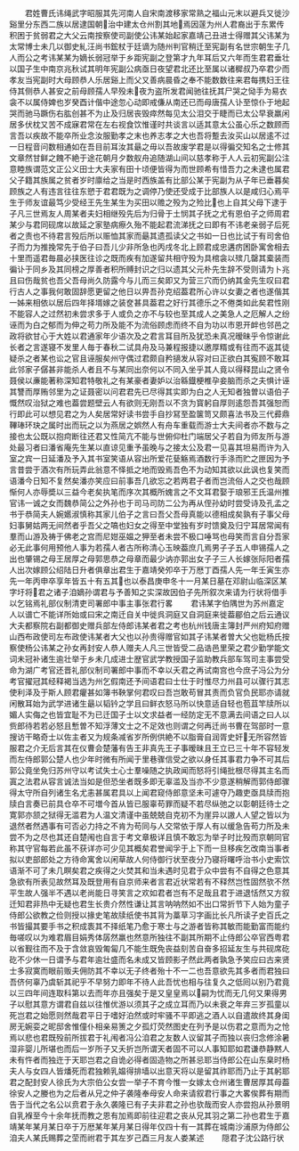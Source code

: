 <!-- { "loadSidebar": true } -->
　　君姓曹氏讳绳武字昭服其先河南人自宋南渡移家常熟之福山元末以避兵又徙沙谿里分东西二族以居逮国朝治中建太仓州割其地焉因蓫为州人君裔出于东累传积困于贫弱君之大父云南按察使司副使公讳某始起家嘉靖己丑进士得赠其父讳某为太常博士未几以御史糺汪尚书鋐杖于廷谪为随州判官稍迁至宪副有名世宗朝生子几人而公之考讳某某为嫡长弱冠举于乡距宪副之登第才九年耳后又六年而生君君垂壮以国子生中南京兆秋试其明年宪副公病亟日夜望君北还比至属以诸穉叔乃卒君少而孝友当宪副时大母顾恭人乐居谿上而父又善病晨昏之奉不能数数往来君每携妇王往侍其侧恭人甚安之前母顾孺人早殁未夜为盗所发君闻驰往抚其尸哭之恸手为易衣衾不以属侍婢也岁癸酉计偕中途忽心动即戒傔从南还已而母唐孺人讣至惊仆于地起哭而驰马蹶伤右肱创甚不为止及归居丧毁瘁然每见太公泪交于睫而已太公早衰羸闲居多伏枕又苦不成寐君常在左右视食饮惟谨时共谈言以适其意太公虽心乐之数顾而言吾以疾故不能卒所业念汝服勤孝之末也养志孝之大也吾将蹔去汝买山以居逺不过一日程音问数相通如在吾目前耳汝其朂之毋以吾故废学君是以得徧交知名之士修其文章然甘鲜之餽不絶于途花朝月夕数舣舟追随湖山间以慈孝称于人人云初宪副公注意睦族谓范文正公义田士大夫家有田十顷便皆得为而世顾希有惜吾力之未逮也属君父子籍其族属之贫者岁时廪给之当是时西族盖有比部公某于宪副为从子年已垂暮矣顾族之人有违言往往东愬于君君既为之调停乃使还受成于比部族人以是咸归心焉平生于师友谊最笃少受经王先生某生为买田以赡之殁为之殓比也上自其父母下逮于子凡三世焉友人周某者夫妇相继殁先后为归骨于土悯其子抚之尤有恩伯子之师周君某少与君同砚席以故延之家塾病瘵久殆不能起君流涕抚之曰即有不讳老亲弱子后死者之责也不待君言殁后所以赈恤其家而朂其遗孤读父之书如一日也比试于有司舍伯子而力为推挽常先于伯子曰吾儿少非所急也丙戌冬北上顾君成忠遘疠困卧寓舍相去十里而遥君毎晨必挟医往诊之既而疾有加遂留共相守殁为具棺衾以殡几罄其槖装而徧讣于同乡及其同榜之厚善者积所赙封识之归以遗其父元朴先生辞不受则请为卜兆且曰伤哉贫也吾父吾母尚久防露今与儿而三矣即又为营三穴而仍纳其金先生叹曰君行古人之事我何敢固辞愿更留之他日以畀吾孙克绍葢君所心许以女妻之者也遂偕其一姊来相依以居后四年择壻嫁之装奁甚具葢君之好行其德乐之不倦类如此矣君性刚不能容人之过然初未尝求多于人或负之亦不与较也至其成人之美急人之厄解人之纷诬而为白之郁而为伸之苟力所及能不为流俗顾虑而终不自为功以市恩开衅也邻邑之政将欲甘心于大姓以君通家年少语次及之君言耳目所及犹恐未真况暧昧乎令惊谢此长者之言遂寝不发里人毎于春秋二试具舟及马兼程报捷以邀厚糈或有往而不返其徒疑杀之者某也讼之官且诬服矣州守偶过君颇自矜擿发从容对曰正欲白其寃顾不敢耳此邻家子僝甚非能杀人者且不与某同出奈何以不同入坐乎其人竟以得释昆山之贤令聂侯以亷能著称深知君特敬礼之有某豪者妻妒以治緜鐡梗椎孕妾脑而杀之夫惧计诬其讐而厚贿邻里为之证聂密以问君君先已尽得其实即为白之人无知者独曽以语伯子慨然叹治狱之难也葢尝题壁云人有欲则无刚吾以不贪为寳躬自厚则逺怨吾其强恕而行即此可以想见君之为人矣居常好读书尝手自抄冩至盈箧笥又颇喜法书及三代彛鼎鞸琫环玦之属时出而玩之以为燕居之娯然人有舟车重载而游士大夫间者亦不数与之接也太公既以抱疴断往还君又性简亢不能与世俯仰杜门端居父子若自为师友所与游处最习者曰潘省庵先生某以直谅见重予虽晚与之接太公及君一见喜其坦易而许为入室之宾一日延潘及予入其书室笑语从容出所爱花甆觞焉酒数行手涤而贮之匣因为予言昔尝于酒次有所玩弄此翁意不怿抵之地而毁焉吾色不为动知其欲以此讽也复笑而语潘今日知不复然矣潘亦笑应曰前事吾几欲忘之若两君子者而岂流俗人之交也哉顾惭何人亦辱奬以三益今老矣执笔而序次其概所媿言之不文耳君娶于琅邪王氏温州推官讳一诚之女而魏恭简公之外孙也于司马司防二公为再从侄孙幼时尝受诗及孔孟之书于恭简夫人婉嬺淑慎称其家儿伯子之言曰吾父吾母真能以德相成矣孰有子事父母妇事舅姑两无间然者乎吾父之嗃也妇女之得至中堂独有岁时馈奠及归宁耳居常闻有羣而山游及祷于佛老之宫而尼姏巫媪之狎至者未尝不极口唾骂也母笑而言自分吾家必无此事何用预他人事为若孺人者古所称清心玉映葢庶几焉男子子五人申锡孺人之出也肇锡之母王居厚之母郭思恭之母章而最少讷亦郭出女子子三人长嫁张际阳者孺人出次嫁顾公绍陆日升者俱章出君生于嘉靖癸夘卒于万厯丁酉孺人先一年壬寅生亦先一年丙申卒享年皆五十有五其也以泰昌庚申冬十一月某日墓在邓尉山临深区某字圩将君之诸子洎嫡孙谓君与予善知之实深故因伯子先所叙次来请为行状将借手以乞铭焉礼部仪制清吏司署郎中事主事张君行畧
　　君讳某字伯隅世为苏州嘉定人以谱亡不能详所始或曰宋之南迁自关中徙呉洞庭又自洞庭来徙葢郿伯之后云通议大夫都察院右副都御史赠兵部左侍郎讳某者君之考也杭州钱唐主簿封严州府知府赠山西布政使司左布政使讳某者大父也以孙贵得赠官如其子讳某者曽大父也妣杨氏按察使杨公讳某之孙女再封安人恭人赠夫人凡三世皆受二品诰邑里荣之君少勤学能文词未冠补诸生逾壮举于乡未几成进士歴官武学教授国子监助教兵部车驾司主事尝受命为湖广考官还晋礼部仪制司署郎中事而不幸以夭君之再试南宫也今庶子冯公为分考官擢冠其经释褐当选为州乞假南还予间语君曰士仕于时惟尽力州县可以骤行其志使利泽及于斯人顾君癯甚如簿书鞅掌何君叹曰吾岂敢苟冒其责而负官负民耶亦请就闲散耳始为武学进诸生朂以韬钤之学且曰鲜衣怒马所以快意适自轻也苞苴竿牍所以媚人实侮之也皆宜耻不为已迁国子士以文求益者一经防定无不意满去间语之曰人以赀郎待若若必怒且慙曽不知浮薄文士之不足效也则谓之何再迁尚书曹在驾部时一意搜访干略奇士以佐主者又为规条减省岁所例供絶不以脂膏自润胥史奸无所容然皆服君之介无后言其在仪曹会楚藩有告王非真先王子事暧昧且王立已三十年不容轻发而左侍郎郭公楚人也少年时微有所闻于里巷骤信受之欲以身任其事君力争不可其后郭公竟坐免归苏州守以考试失士心士羣噪随之执政闻而怒将引绳批根尽得其主名而寘之法君从容言诚法当如是但恐坐者既多即无辜滥及当亦不少意遂稍解而郭侍郎骤得太守所自列诸生名尤恚甚属君具以上闻君窥侍郎意坚未可遽夺乃趣吏亟具牍而抱牍白言奏已前具仓卒不可増今首从皆已服辜苟罪而疑不若尽纵弛之以彰朝廷待士之寛郭亦颔之狱得无滥君为人温文清谨中虽兢兢自克初不为崖异以謸人人望之皆以为退然者然遇事有可否必力持之不肯为苟同与人交常依于厚人有以缓急告苟力所及未尝不为之尽也其还自楚闱也自言于考文章极详且慎不敢忘为举子时比殁而京朝同官称其守官每若此虽不获详亦可少见其概矣君誉闻孚于上下而一旦移疾乞改南当事者拟以吏部郎处之方待命寓舍以闲草故人何侍御行状至夜分乃寝将曙呼治书小史索饮语渐不可了未几瞑矣君之疾得之火焚其和当未遇时见君于众中尝有不自得之色意其急欲有所表见故然耳及既登用有自京师来者言君近状常若有不释然岂性固然欤不然平生故人强半不遇以老尚能日寻笑言之欢如君者岂有不足哉且君于进退恬然又方叙迁知君非热中无疑也君生长贵介然性谦让其言呐呐然如不出口常折节下人始为童子侍郎公欲教之俭则授以掾史笔故牍纸使书其背为藁草习字画比长凡所读子史百氏之书皆撮其要手书之积成袠其不择纸笔乃愈于寒士与之游者皆称其敏而能勤富而能约毎嗟叹以为难君眉目娟秀体孱然羸也然意所独往不副其所期不止侍郎公卒官西粤君以省觐往而不及于含敛哀毁匍匐几不能生既免丧益刻苦自奋多招延友生与共砚席矻矻不少休一日谓予与君年逾壮盛而名未成又皆顾影孑然此两者孰急予笑应曰古来贤士多寂寞而眼前贩夫佣防其不幸以无子终者殆十不一二也吾意欲先其多者而君独曰吾侪何辜乃虞斩其祀乎不早努力即年不待人此吾忧也相与往复久之低囘以别乃君竟以三四年间连取科第以去而年亦且强矣于是又皇皇焉以嗣为忧而无几何又果得男子以慰其意方谓君自兹以往惟优游以须其子之成立耳而乃以未衰之年弃三岁孤童以死岂君之始愿则然哉君平日于嗜好泊然或时牢骚不平即逃之酒人以自遣故终其身闺房无婉娈之昵邸舍惟僮仆相亲易箦之夕孤灯荧然图史在列予是以伤君之意而为之怆焉以悲也君既殁前所拔君于礼闱者冯公洎君之友数人议留其子而独以丧归念修涂暑湿非婴儿所堪也而后一岁所子又夭折岂所谓天者固不可以人事知耶如君谦恭静黙人未有忤者而独迕于天耶岂君之自诡必得者固造物之所甚忌耶当侍郎公在山东臬时杨夫人与女四人皆燔死而君独赖乳媪得排墙以出意天将以是留其祚耶而乃止于其躬耶君之配封安人徐氏为大宗伯公女尝一举子不育今惟一女嫁太仓州诸生曹居厚其母葢徐安人之媵也为之后者从兄之仲子袭隆奉母安人命来请叙君行事之大畧俟葬有期而告于当代之名公以贲君于永久袭隆已有子夫非君之孙也欤哉而安人亦尝抱从孙景明自乳褓至今十余年抚而教之恩有加焉即前往迎君之丧从兄其羽之第二孙也君生于嘉靖某年某月某日卒于万厯某年某月某日得年仅四十有一其葬在城南沙浦原为侍郎公洎夫人某氏赐葬之茔而祔君于其左岁己酉三月友人娄某述
　　隠君子沈公路行状

